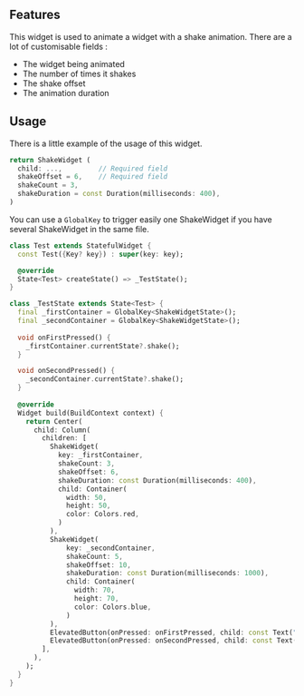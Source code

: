 ## Features

This widget is used to animate a widget with a shake animation. There are a lot of 
customisable fields : 
- The widget being animated
- The number of times it shakes
- The shake offset
- The animation duration

## Usage

There is a little example of the usage of this widget.

```dart
return ShakeWidget (
  child: ...,         // Required field
  shakeOffset = 6,    // Required field
  shakeCount = 3,
  shakeDuration = const Duration(milliseconds: 400),
)
```

You can use a `GlobalKey` to trigger easily one ShakeWidget if you have several ShakeWidget in the same file.


```dart
class Test extends StatefulWidget {
  const Test({Key? key}) : super(key: key);

  @override
  State<Test> createState() => _TestState();
}

class _TestState extends State<Test> {
  final _firstContainer = GlobalKey<ShakeWidgetState>();
  final _secondContainer = GlobalKey<ShakeWidgetState>();
  
  void onFirstPressed() {
    _firstContainer.currentState?.shake();
  }

  void onSecondPressed() {
    _secondContainer.currentState?.shake();
  }
  
  @override
  Widget build(BuildContext context) {
    return Center(
      child: Column(
        children: [
          ShakeWidget(
            key: _firstContainer,
            shakeCount: 3,
            shakeOffset: 6,
            shakeDuration: const Duration(milliseconds: 400),
            child: Container(
              width: 50,
              height: 50,
              color: Colors.red,
            )
          ),
          ShakeWidget(
              key: _secondContainer,
              shakeCount: 5,
              shakeOffset: 10,
              shakeDuration: const Duration(milliseconds: 1000),
              child: Container(
                width: 70,
                height: 70,
                color: Colors.blue,
              )
          ),
          ElevatedButton(onPressed: onFirstPressed, child: const Text("First")),
          ElevatedButton(onPressed: onSecondPressed, child: const Text("Second")),
        ],
      ),
    );
  }
}
```

